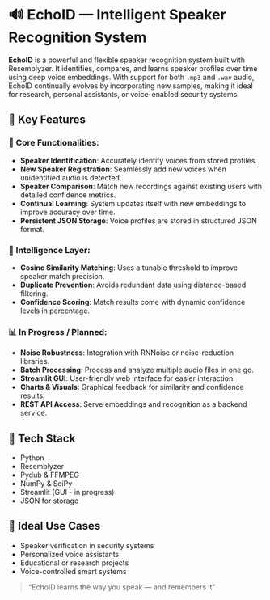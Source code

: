 # 🔊 EchoID — Intelligent Speaker Recognition System

**EchoID** is a powerful and flexible speaker recognition system built with Resemblyzer. It identifies, compares, and learns speaker profiles over time using deep voice embeddings. With support for both `.mp3` and `.wav` audio, EchoID continually evolves by incorporating new samples, making it ideal for research, personal assistants, or voice-enabled security systems.

## 🚀 Key Features

### 🎤 Core Functionalities:

- **Speaker Identification**: Accurately identify voices from stored profiles.
- **New Speaker Registration**: Seamlessly add new voices when unidentified audio is detected.
- **Speaker Comparison**: Match new recordings against existing users with detailed confidence metrics.
- **Continual Learning**: System updates itself with new embeddings to improve accuracy over time.
- **Persistent JSON Storage**: Voice profiles are stored in structured JSON format.

### 🧠 Intelligence Layer:

- **Cosine Similarity Matching**: Uses a tunable threshold to improve speaker match precision.
- **Duplicate Prevention**: Avoids redundant data using distance-based filtering.
- **Confidence Scoring**: Match results come with dynamic confidence levels in percentage.

### 📊 In Progress / Planned:

- **Noise Robustness**: Integration with RNNoise or noise-reduction libraries.
- **Batch Processing**: Process and analyze multiple audio files in one go.
- **Streamlit GUI**: User-friendly web interface for easier interaction.
- **Charts & Visuals**: Graphical feedback for similarity and confidence results.
- **REST API Access**: Serve embeddings and recognition as a backend service.

## 🔧 Tech Stack

- Python
- Resemblyzer
- Pydub & FFMPEG
- NumPy & SciPy
- Streamlit (GUI - in progress)
- JSON for storage

## 📆 Ideal Use Cases

- Speaker verification in security systems
- Personalized voice assistants
- Educational or research projects
- Voice-controlled smart systems


> “EchoID learns the way you speak — and remembers it”
